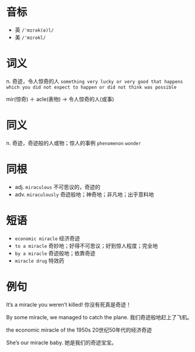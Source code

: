 # 音标

- 英 `/'mɪrək(ə)l/`
- 美 `/'mɪrəkl/`

# 词义

n. 奇迹，令人惊奇的人
`something very lucky or very good that happens which you did not expect to happen or did not think was possible`



mir(惊奇) ＋ acle(表物) → 令人惊奇的人(或事)

# 同义

n. 奇迹，奇迹般的人或物；惊人的事例
`phenomenon` `wonder`

# 同根

- adj. `miraculous` 不可思议的，奇迹的
- adv. `miraculously` 奇迹般地；神奇地；非凡地；出乎意料地

# 短语

- `economic miracle` 经济奇迹
- `to a miracle` 奇妙地；好得不可思议；好到惊人程度；完全地
- `by a miracle` 奇迹般地；依靠奇迹
- `miracle drug` 特效药

# 例句

It’s a miracle you weren’t killed!
你没有死真是奇迹！

By some miracle, we managed to catch the plane.
我们奇迹般地赶上了飞机。

the economic miracle of the 1950s
20世纪50年代的经济奇迹

She’s our miracle baby.
她是我们的奇迹宝宝。


